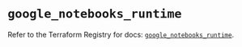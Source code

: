 # `google_notebooks_runtime`

Refer to the Terraform Registry for docs: [`google_notebooks_runtime`](https://registry.terraform.io/providers/hashicorp/google-beta/6.8.0/docs/resources/google_notebooks_runtime).
